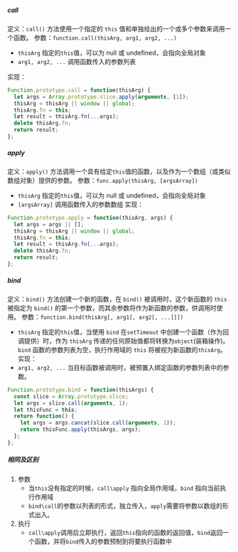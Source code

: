 <!--
 * @Descripttion:
 * @Author: ganbowen
 * @Date: 2020-03-23 10:38:19
 * @LastEditors: ganbowen
 * @LastEditTime: 2020-03-23 15:25:21
 -->

##### call

定义：`call()` 方法使用一个指定的 `this` 值和单独给出的一个或多个参数来调用一个函数。
参数：`function.call(thisArg, arg1, arg2, ...)`

- `thisArg` 指定的`this`值，可以为 null 或 undefined，会指向全局对象
- `arg1, arg2, ...` 调用函数传入的参数列表

实现：

```js
Function.prototype.call = function(thisArg) {
  let args = Array.prototype.slice.apply(arguments, [1]);
  thisArg = thisArg || window || global;
  thisArg.fn = this;
  let result = thisArg.fn(...args);
  delete thisArg.fn;
  return result;
};
```

##### apply

定义：`apply()` 方法调用一个具有给定`this`值的函数，以及作为一个数组（或类似数组对象）提供的参数。
参数：`func.apply(thisArg, [argsArray])`

- `thisArg` 指定的`this`值，可以为 null 或 undefined，会指向全局对象
- `[argsArray]` 调用函数传入的参数数组
  实现：

```js
Function.prototype.apply = function(thisArg, args) {
  let args = args || [];
  thisArg = thisArg || window || global;
  thisArg.fn = this;
  let result = thisArg.fn(...args);
  delete thisArg.fn;
  return result;
};
```

##### bind

定义：`bind()` 方法创建一个新的函数，在 `bind()` 被调用时，这个新函数的 `this` 被指定为 `bind()` 的第一个参数，而其余参数将作为新函数的参数，供调用时使用。
参数：`function.bind(thisArg[, arg1[, arg2[, ...]]])`

- `thisArg` 指定的`this`值，当使用 `bind` 在`setTimeout` 中创建一个函数（作为回调提供）时，作为 `thisArg` 传递的任何原始值都将转换为`object`(装箱操作)。 `bind` 函数的参数列表为空，执行作用域的 `this` 将被视为新函数的`thisArg`。
  实现：
- `arg1, arg2, ...` 当目标函数被调用时，被预置入绑定函数的参数列表中的参数。

```js
Function.prototype.bind = function(thisArgs) {
  const slice = Array.prototype.slice;
  let args = slice.call(arguments, 1);
  let thisFunc = this;
  return function() {
    let args = args.cancat(slice.call(arguments, 1));
    return thisFunc.apply(thisArgs, args);
  };
};
```

##### 相同及区别

1. 参数
   + 当`this`没有指定的时候，`call\apply` 指向全局作用域，`bind` 指向当前执行作用域
   + `bind\call`的参数以列表的形式，独立传入，`apply`需要将参数以数组的形式出入。
2. 执行
   + `call\apply`调用后立即执行，返回`this`指向的函数的返回值，`bind`返回一个函数，并将`bind`传入的参数预制到将要执行函数中